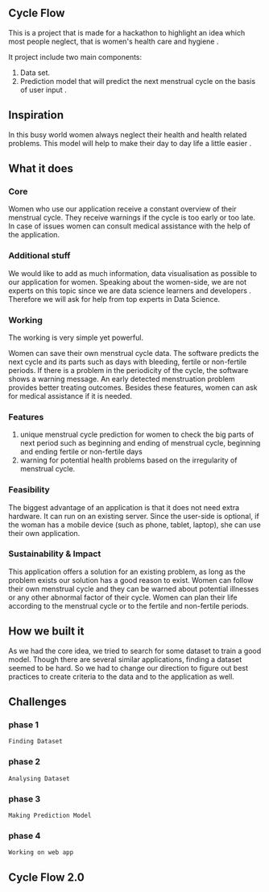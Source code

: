##  Cycle Flow 


This is a project that is made for a hackathon to highlight an idea which most people neglect, that is women's health care and hygiene .

It project include two main components:
1. Data set. 
2. Prediction model that will predict the next menstrual cycle on the basis of user input .


## Inspiration 

In this busy world women always neglect their health and health related problems. This model will help to make their day to day life a little easier . 


## What it does 

### Core 

Women who use our application receive a constant overview of their menstrual cycle. They receive warnings if the cycle is too early or too late. In case of issues women can consult medical assistance with the help of the application. 

### Additional stuff 

We would like to add as much information, data visualisation as possible to our application for women. Speaking about the women-side, we are not experts on this topic since we are data science learners and developers  . Therefore we will ask for help from top experts in Data Science.


### Working

The working is very simple yet powerful.

Women can save their own menstrual cycle data. The software predicts the next cycle and its parts such as days with bleeding, fertile or non-fertile periods. If there is a problem in the periodicity of the cycle, the software shows a warning message. An early detected menstruation problem provides better treating outcomes. Besides these features, women can ask for medical assistance if it is needed.

### Features 

1. unique menstrual cycle prediction for women to check the big parts of next period such as beginning and ending of menstrual cycle, beginning and ending fertile or non-fertile days
2. warning for potential health problems based on the irregularity of menstrual cycle.


### Feasibility 

The biggest advantage of an application is that it does not need extra hardware.  It can run on an existing server. Since the user-side is optional, if the woman has a mobile device (such as phone, tablet, laptop), she can use their own application. 


### Sustainability & Impact 

This application offers a solution for an existing problem, as long as the problem exists our solution has a good reason to exist. Women can follow their own menstrual cycle and they can be warned about potential illnesses or any other abnormal factor of their cycle. Women can plan their life according to the menstrual cycle or to the fertile and non-fertile periods.

## How we built it 

As we had the core idea, we tried to search for some dataset to train a good model. Though there are several similar applications, finding a dataset seemed to be hard. So we had to change our direction to figure out best practices to create criteria to the data and to the application as well.


## Challenges 

### phase 1 
    Finding Dataset
### phase 2 
    Analysing Dataset
### phase 3 
    Making Prediction Model
### phase 4  
    Working on web app 


## Cycle Flow 2.0


